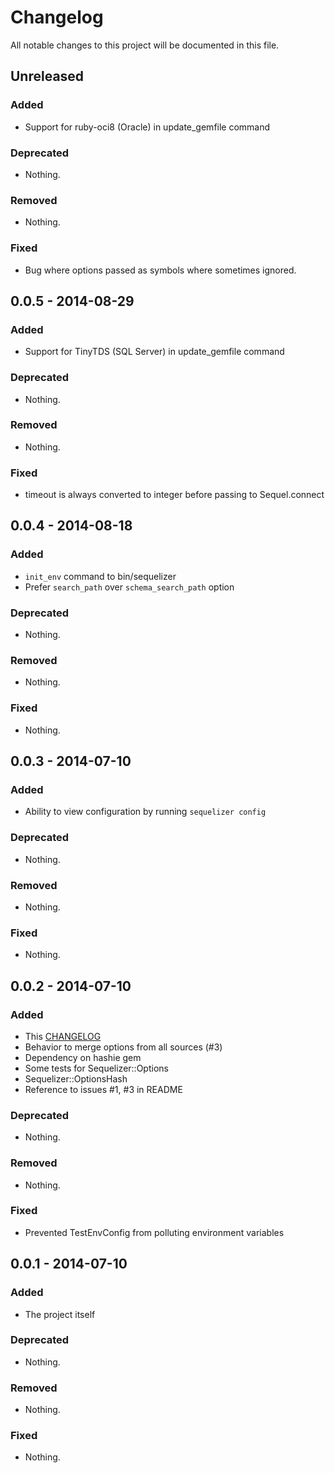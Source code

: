 # Changelog
All notable changes to this project will be documented in this file.

## Unreleased

### Added
- Support for ruby-oci8 (Oracle) in update_gemfile command

### Deprecated
- Nothing.

### Removed
- Nothing.

### Fixed
- Bug where options passed as symbols where sometimes ignored.


## 0.0.5 - 2014-08-29

### Added
- Support for TinyTDS (SQL Server) in update_gemfile command

### Deprecated
- Nothing.

### Removed
- Nothing.

### Fixed
- timeout is always converted to integer before passing to Sequel.connect


## 0.0.4 - 2014-08-18

### Added
- `init_env` command to bin/sequelizer
- Prefer `search_path` over `schema_search_path` option

### Deprecated
- Nothing.

### Removed
- Nothing.

### Fixed
- Nothing.


## 0.0.3 - 2014-07-10

### Added
- Ability to view configuration by running `sequelizer config`

### Deprecated
- Nothing.

### Removed
- Nothing.

### Fixed
- Nothing.

## 0.0.2 - 2014-07-10

### Added
- This [CHANGELOG](http://keepachangelog.com/)
- Behavior to merge options from all sources (#3)
- Dependency on hashie gem
- Some tests for Sequelizer::Options
- Sequelizer::OptionsHash
- Reference to issues #1, #3 in README

### Deprecated
- Nothing.

### Removed
- Nothing.

### Fixed
- Prevented TestEnvConfig from polluting environment variables

## 0.0.1 - 2014-07-10

### Added
- The project itself

### Deprecated
- Nothing.

### Removed
- Nothing.

### Fixed
- Nothing.
